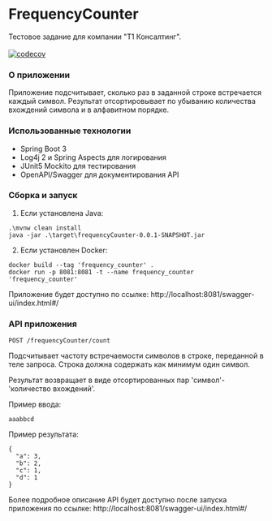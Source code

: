 # FrequencyCounter 
Тестовое задание для компании "Т1 Консалтинг".<br><br>
[![codecov](https://codecov.io/gh/olKirp/Character-frequency-counter/graph/badge.svg?token=60P5O7WKMH)](https://codecov.io/gh/olKirp/Character-frequency-counter)

### О приложении
Приложение подсчитывает, сколько раз в заданной строке встречается каждый символ. Результат отсортировывает по
убыванию количества вхождений символа и в алфавитном порядке. 

### Использованные технологии
-	Spring Boot 3
-	Log4j 2 и Spring Aspects для логирования
-	JUnit5 Mockito для тестирования
-	OpenAPI/Swagger для документирования API

### Сборка и запуск

1. Если установлена Java:
```
.\mvnw clean install
java -jar .\target\frequencyCounter-0.0.1-SNAPSHOT.jar
```

2. Если установлен Docker:
```
docker build --tag 'frequency_counter' .
docker run -p 8081:8081 -t --name frequency_counter 'frequency_counter'
```

Приложение будет доступно по ссылке: 
http://localhost:8081/swagger-ui/index.html#/

### API приложения
```
POST /frequencyCounter/count
```
Подсчитывает частоту встречаемости символов в строке, переданной в теле запроса.
Строка должна содержать как минимум один символ.<br>

Результат возвращает в виде отсортированных пар 'символ'-'количество вхождений'. 

Пример ввода: 
```
aaabbcd
```

Пример результата: 
```
{
  "a": 3,
  "b": 2,
  "c": 1,
  "d": 1
}
```
Более подробное описание API будет доступно после запуска приложения по ссылке: http://localhost:8081/swagger-ui/index.html#/

